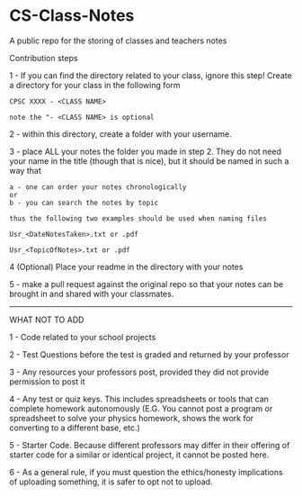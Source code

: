 # CS-Class-Notes
A public repo for the storing of classes and teachers notes 


Contribution steps

1 - If you can find the directory related to your class, ignore this step!
	Create a directory for your class in the following form

	CPSC XXXX - <CLASS NAME>

	note the "- <CLASS NAME> is optional

2 - within this directory, create a folder with your username.

3 - place ALL your notes the folder you made in step 2. They do not need your name in the title
	(though that is nice), but it should be named in such a way that 
	
	a - one can order your notes chronologically
	or
	b - you can search the notes by topic

	thus the following two examples should be used when naming files

	Usr_<DateNotesTaken>.txt or .pdf

	Usr_<TopicOfNotes>.txt or .pdf
 
4 (Optional) Place your readme in the directory with your notes

5 - make a pull request against the original repo so that your notes can be brought in and shared
	with your classmates. 


---------------------------------------------------------------------------------------------------
WHAT NOT TO ADD

1 - Code related to your school projects

2 - Test Questions before the test is graded and returned by your professor

3 - Any resources your professors post, provided they did not provide permission to post it 

4 - Any test or quiz keys. This includes spreadsheets or tools that can complete homework autonomously
	(E.G. You cannot post a program or spreadsheet to solve your physics homework, 
		shows the work for converting to a different base, etc.)

5 - Starter Code. Because different professors may differ in their offering of starter code
	for a similar or identical project, it cannot be posted here.

6 - As a general rule, if you must question the ethics/honesty implications of uploading something,
	it is safer to opt not to upload.